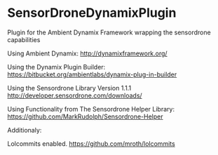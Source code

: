 SensorDroneDynamixPlugin
========================

Plugin for the Ambient Dynamix Framework wrapping the sensordrone capabilities

Using Ambient Dynamix: http://dynamixframework.org/

Using the Dynamix Plugin Builder: https://bitbucket.org/ambientlabs/dynamix-plug-in-builder

Using the Sensordrone Library Version 1.1.1 http://developer.sensordrone.com/downloads/

Using Functionality from The Sensordrone Helper Library: https://github.com/MarkRudolph/Sensordrone-Helper

Additionaly:

Lolcommits enabled. https://github.com/mroth/lolcommits

